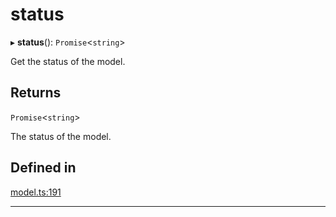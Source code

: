 # status


▸ **status**(): `Promise`\<`string`\>

Get the status of the model.

## Returns

`Promise`\<`string`\>

The status of the model.

## Defined in

[model.ts:191](https://github.com/causalabs/causadb-node/blob/f466638/src/model.ts#L191)

___
